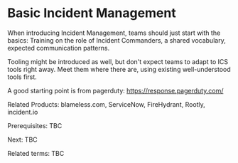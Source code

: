 # Basic Incident Management

When introducing Incident Management, teams should just start with the basics:  Training on the role of Incident Commanders, a shared vocabulary, expected communication patterns.

Tooling might be introduced as well, but don't expect teams to adapt to ICS tools right away.  Meet them where there are, using existing well-understood tools first.

A good starting point is from pagerduty: <https://response.pagerduty.com/>

Related Products: blameless.com, ServiceNow, FireHydrant, Rootly, incident.io

Prerequisites: TBC

Next: TBC

Related terms: TBC
